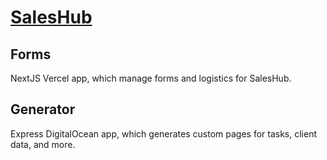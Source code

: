 # [SalesHub](https://www.notion.so/collegiate/SalesHub-3748bb21fbb249449288da23eb131611)

## Forms

NextJS Vercel app, which manage forms and logistics for SalesHub.

## Generator

Express DigitalOcean app, which generates custom pages for tasks, client data, and more.
